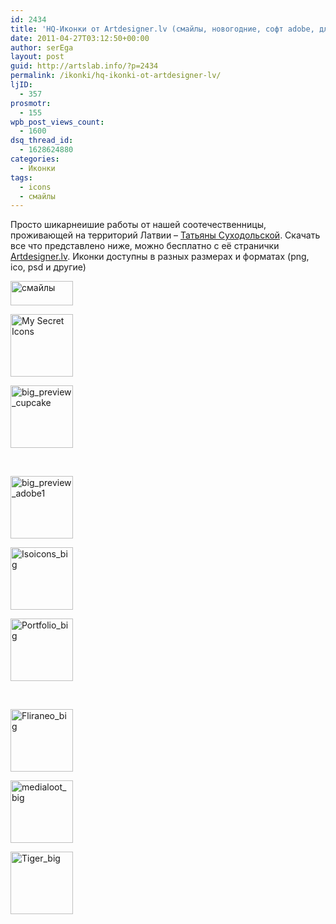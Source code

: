 ```yaml
---
id: 2434
title: 'HQ-Иконки от Artdesigner.lv (смайлы, новогодние, софт adobe, для портфолио&#8230;)'
date: 2011-04-27T03:12:50+00:00
author: serEga
layout: post
guid: http://artslab.info/?p=2434
permalink: /ikonki/hq-ikonki-ot-artdesigner-lv/
ljID:
  - 357
prosmotr:
  - 155
wpb_post_views_count:
  - 1600
dsq_thread_id:
  - 1628624880
categories:
  - Иконки
tags:
  - icons
  - смайлы
---
```

Просто шикарнеишие работы от нашей соотечественницы, проживающей на территорий Латвии &#8211; [Татьяны Суходольской](http://artdesigner.lv/). Скачать все что представлено ниже, можно бесплатно с её странички [Artdesigner.lv](http://artdesigner.lv/). Иконки доступны в разных размерах и форматах (png, ico, psd и другие)

<div id='gallery-4' class='gallery galleryid-2434 gallery-columns-3 gallery-size-thumbnail'>
  <dl class='gallery-item'>
    <dt class='gallery-icon landscape'>
      <a href='http://googledrive.com/host/0B9lHVSSSdxdxd0hjdUdmRzY3Tjg/emotion_icons_png.png'><img width="100" height="39" src="http://googledrive.com/host/0B9lHVSSSdxdxd0hjdUdmRzY3Tjg/emotion_icons_png.png" class="attachment-thumbnail size-thumbnail" alt="смайлы" /></a>
    </dt>
  </dl>

  <dl class='gallery-item'>
    <dt class='gallery-icon landscape'>
      <a href='http://googledrive.com/host/0B9lHVSSSdxdxd0hjdUdmRzY3Tjg/big_preview_mysecret.png'><img width="100" height="100" src="http://googledrive.com/host/0B9lHVSSSdxdxd0hjdUdmRzY3Tjg/big_preview_mysecret-100x100.png" class="attachment-thumbnail size-thumbnail" alt="My Secret Icons" /></a>
    </dt>
  </dl>

  <dl class='gallery-item'>
    <dt class='gallery-icon landscape'>
      <a href='http://googledrive.com/host/0B9lHVSSSdxdxd0hjdUdmRzY3Tjg/big_preview_cupcake.png'><img width="100" height="100" src="http://googledrive.com/host/0B9lHVSSSdxdxd0hjdUdmRzY3Tjg/big_preview_cupcake-100x100.png" class="attachment-thumbnail size-thumbnail" alt="big_preview_cupcake" /></a>
    </dt>
  </dl>

  <br style="clear: both" />

  <dl class='gallery-item'>
    <dt class='gallery-icon landscape'>
      <a href='http://googledrive.com/host/0B9lHVSSSdxdxd0hjdUdmRzY3Tjg/big_preview_adobe1.png'><img width="100" height="100" src="http://googledrive.com/host/0B9lHVSSSdxdxd0hjdUdmRzY3Tjg/big_preview_adobe1-100x100.png" class="attachment-thumbnail size-thumbnail" alt="big_preview_adobe1" /></a>
    </dt>
  </dl>

  <dl class='gallery-item'>
    <dt class='gallery-icon landscape'>
      <a href='http://googledrive.com/host/0B9lHVSSSdxdxd0hjdUdmRzY3Tjg/Isoicons_big.png'><img width="100" height="100" src="http://googledrive.com/host/0B9lHVSSSdxdxd0hjdUdmRzY3Tjg/Isoicons_big-100x100.png" class="attachment-thumbnail size-thumbnail" alt="Isoicons_big" /></a>
    </dt>
  </dl>

  <dl class='gallery-item'>
    <dt class='gallery-icon landscape'>
      <a href='http://googledrive.com/host/0B9lHVSSSdxdxd0hjdUdmRzY3Tjg/Portfolio_big.png'><img width="100" height="100" src="http://googledrive.com/host/0B9lHVSSSdxdxd0hjdUdmRzY3Tjg/Portfolio_big-100x100.png" class="attachment-thumbnail size-thumbnail" alt="Portfolio_big" /></a>
    </dt>
  </dl>

  <br style="clear: both" />

  <dl class='gallery-item'>
    <dt class='gallery-icon landscape'>
      <a href='http://googledrive.com/host/0B9lHVSSSdxdxd0hjdUdmRzY3Tjg/Fliraneo_big.png'><img width="100" height="100" src="http://googledrive.com/host/0B9lHVSSSdxdxd0hjdUdmRzY3Tjg/Fliraneo_big-100x100.png" class="attachment-thumbnail size-thumbnail" alt="Fliraneo_big" /></a>
    </dt>
  </dl>

  <dl class='gallery-item'>
    <dt class='gallery-icon landscape'>
      <a href='http://googledrive.com/host/0B9lHVSSSdxdxd0hjdUdmRzY3Tjg/medialoot_big.png'><img width="100" height="100" src="http://googledrive.com/host/0B9lHVSSSdxdxd0hjdUdmRzY3Tjg/medialoot_big-100x100.png" class="attachment-thumbnail size-thumbnail" alt="medialoot_big" /></a>
    </dt>
  </dl>

  <dl class='gallery-item'>
    <dt class='gallery-icon landscape'>
      <a href='http://googledrive.com/host/0B9lHVSSSdxdxd0hjdUdmRzY3Tjg/Tiger_big.png'><img width="100" height="100" src="http://googledrive.com/host/0B9lHVSSSdxdxd0hjdUdmRzY3Tjg/Tiger_big-100x100.png" class="attachment-thumbnail size-thumbnail" alt="Tiger_big" /></a>
    </dt>
  </dl>

  <br style="clear: both" />
</div>